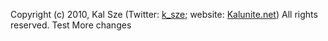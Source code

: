 Copyright (c) 2010, Kal Sze (Twitter: [k_sze](http://twitter.com/k_sze); website: [Kalunite.net](http://kalunite.net))
All rights reserved.
Test
More changes